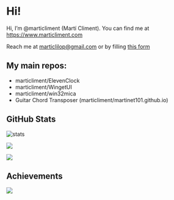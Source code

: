 # Hi!
Hi, I’m @marticliment (Martí Climent). You can find me at https://www.marticliment.com

Reach me at marticlilop@gmail.com or by filling [this form](https://www.somepythonthings.tk/#contact)

## My main repos:
 - marticliment/ElevenClock
 - marticliment/WingetUI
 - marticliment/win32mica
 - Guitar Chord Transposer (marticliment/martinet101.github.io)
 
 
## GitHub Stats

![stats](https://github-readme-stats.vercel.app/api?username=marticliment&theme=default&show_icons=true&hide_border=true&count_private=true&include_all_commits=true)

![](https://github-readme-streak-stats.herokuapp.com/?user=marticliment&theme=default&hide_border=true&include_all_commits=true)

![](https://github-readme-stats.vercel.app/api/top-langs/?username=marticliment&langs_count=10&theme=default&show_icons=true&hide_border=true&layout=compact)

## Achievements  
![](https://github-profile-trophy.vercel.app/?username=marticliment&show_icons=true&hide_border=true&include_all_commits=true)
